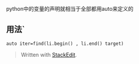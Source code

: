 python中的变量的声明就相当于全部都用auto来定义的
## 用法`
`auto iter=find(li.begin() , li.end() target)`


> Written with [StackEdit](https://stackedit.io/).
<!--stackedit_data:
eyJoaXN0b3J5IjpbMTgwOTk2NTUyXX0=
-->